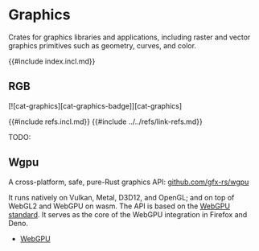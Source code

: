 # Graphics

Crates for graphics libraries and applications, including raster and vector graphics primitives such as geometry, curves, and color.

{{#include index.incl.md}}

## RGB

[![cat-graphics][cat-graphics-badge]][cat-graphics]

{{#include refs.incl.md}}
{{#include ../../refs/link-refs.md}}
<div class="hidden">
TODO:

## Wgpu

A cross-platform, safe, pure-Rust graphics API: [github.com/gfx-rs/wgpu](https://github.com/gfx-rs/wgpu)

It runs natively on Vulkan, Metal, D3D12, and OpenGL; and on top of WebGL2 and WebGPU on wasm. The API is based on the [WebGPU standard](https://gpuweb.github.io/gpuweb/). It serves as the core of the WebGPU integration in Firefox and Deno.

- [WebGPU](https://en.wikipedia.org/wiki/WebGPU)

</div>

